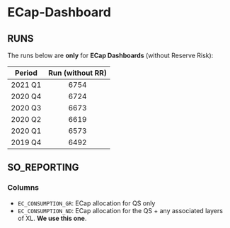 # ECap-Dashboard
## RUNS

The runs below are **only** for **ECap Dashboards** (without Reserve Risk):

| Period | Run (without RR) |
|:------:|:---:|
|2021 Q1 | 6754|
|2020 Q4 | 6724|
|2020 Q3 | 6673|
|2020 Q2 | 6619|
|2020 Q1 | 6573|
|2019 Q4 | 6492|

## SO_REPORTING
### Columns
- `EC_CONSUMPTION_GR`: ECap allocation for QS only
- `EC_CONSUMPTION_ND`: ECap allocation for the QS + any associated layers of XL. __**We use this one**__.
